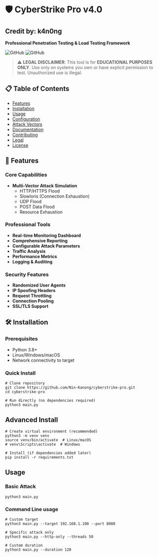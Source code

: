 # 🛡️ CyberStrike Pro v4.0
## Credit by: k4n0ng
**Professional Penetration Testing & Load Testing Framework**

![GitHub](https://img.shields.io/badge/python-3.8%2B-blue)
![GitHub](https://img.shields.io/badge/version-4.0-orange)

> ⚠️ **LEGAL DISCLAIMER**: This tool is for **EDUCATIONAL PURPOSES ONLY**. Use only on systems you own or have explicit permission to test. Unauthorized use is illegal.

## 📋 Table of Contents
- [Features](#features)
- [Installation](#installation)
- [Usage](#usage)
- [Configuration](#configuration)
- [Attack Vectors](#attack-vectors)
- [Documentation](#documentation)
- [Contributing](#contributing)
- [Legal](#legal)
- [License](#license)

## 🎯 Features

### Core Capabilities
- **Multi-Vector Attack Simulation**
  - HTTP/HTTPS Flood
  - Slowloris (Connection Exhaustion)
  - UDP Flood
  - POST Data Flood
  - Resource Exhaustion

### Professional Tools
- **Real-time Monitoring Dashboard**
- **Comprehensive Reporting**
- **Configurable Attack Parameters**
- **Traffic Analysis**
- **Performance Metrics**
- **Logging & Auditing**

### Security Features
- **Randomized User Agents**
- **IP Spoofing Headers**
- **Request Throttling**
- **Connection Pooling**
- **SSL/TLS Support**

## 🛠 Installation

### Prerequisites
- Python 3.8+
- Linux/Windows/macOS
- Network connectivity to target

### Quick Install
````
# Clone repository
git clone https://github.com/Nin-Kanong/cyberstrike-pro.git
cd cyberstrike-pro

# Run directly (no dependencies required)
python3 main.py
````


## Advanced Install
````
# Create virtual environment (recommended)
python3 -m venv venv
source venv/bin/activate  # Linux/macOS
# venv\Scripts\activate  # Windows

# Install (if dependencies added later)
pip install -r requirements.txt
````


## Usage
### Basic Attack
````
python3 main.py
````

### Command Line usage
````
# Custom target
python3 main.py --target 192.168.1.100 --port 8080

# Specific attack only
python3 main.py --http-only --threads 50

# Custom duration
python3 main.py --duration 120
````










